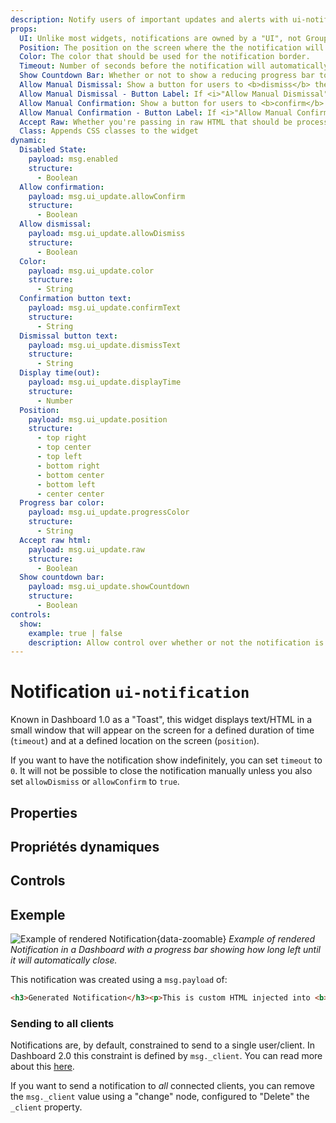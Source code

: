 ```yaml
---
description: Notify users of important updates and alerts with ui-notification in Node-RED Dashboard 2.0.
props:
  UI: Unlike most widgets, notifications are owned by a "UI", not Group. This allows for notifications to be displayed across all pages.
  Position: The position on the screen where the the notification will appear.
  Color: The color that should be used for the notification border.
  Timeout: Number of seconds before the notification will automatically close.
  Show Countdown Bar: Whether or not to show a reducing progress bar to indicate the time remaining before the notification will close.
  Allow Manual Dismissal: Show a button for users to <b>dismiss</b> the notification. Otherwise, will only close after Timeout.
  Allow Manual Dismissal - Button Label: If <i>"Allow Manual Dismissal"</i> is enabled, this is the label for the button.
  Allow Manual Confirmation: Show a button for users to <b>confirm</b> the notification. Otherwise, will only close after Timeout.
  Allow Manual Confirmation - Button Label: If <i>"Allow Manual Confirmation"</i> is enabled, this is the label for the button.
  Accept Raw: Whether you're passing in raw HTML that should be processed client-side.
  Class: Appends CSS classes to the widget
dynamic:
  Disabled State:
    payload: msg.enabled
    structure:
      - Boolean
  Allow confirmation:
    payload: msg.ui_update.allowConfirm
    structure:
      - Boolean
  Allow dismissal:
    payload: msg.ui_update.allowDismiss
    structure:
      - Boolean
  Color:
    payload: msg.ui_update.color
    structure:
      - String
  Confirmation button text:
    payload: msg.ui_update.confirmText
    structure:
      - String
  Dismissal button text:
    payload: msg.ui_update.dismissText
    structure:
      - String
  Display time(out):
    payload: msg.ui_update.displayTime
    structure:
      - Number
  Position:
    payload: msg.ui_update.position
    structure:
      - top right
      - top center
      - top left
      - bottom right
      - bottom center
      - bottom left
      - center center
  Progress bar color:
    payload: msg.ui_update.progressColor
    structure:
      - String
  Accept raw html:
    payload: msg.ui_update.raw
    structure:
      - Boolean
  Show countdown bar:
    payload: msg.ui_update.showCountdown
    structure:
      - Boolean
controls:
  show:
    example: true | false
    description: Allow control over whether or not the notification is visible.
---
```


<script setup>
    import AddedIn from '../../components/AddedIn.vue';
    import TryDemo from "./../../components/TryDemo.vue";
</script>

# Notification `ui-notification` <AddedIn version="0.5.0" />

<TryDemo href="notification" />

Known in Dashboard 1.0 as a "Toast", this widget displays text/HTML in a small window that will appear on the screen for a defined duration of time (`timeout`) and at a defined location on the screen (`position`).

If you want to have the notification show indefinitely, you can set `timeout` to `0`. It will not be possible to close the notification manually unless you also set `allowDismiss` or `allowConfirm` to `true`.

## Properties

<PropsTable/>

## Propriétés dynamiques

<DynamicPropsTable/>

## Controls

<ControlsTable/>

## Exemple

![Example of rendered Notification](/images/node-examples/ui-notification.png "Example of rendered Notification"){data-zoomable}
_Example of rendered Notification in a Dashboard with a progress bar showing how long left until it will automatically close._

This notification was created using a `msg.payload` of:

```html
<h3>Generated Notification</h3><p>This is custom HTML injected into <b>Node-RED</b></p>
```

### Sending to all clients

Notifications are, by default, constrained to send to a single user/client. In Dashboard 2.0 this constraint is defined by `msg._client`. You can read more about this [here](../../user/multi-tenancy.md#configuring-client-data).

If you want to send a notification to _all_ connected clients, you can remove the `msg._client` value using a "change" node, configured to "Delete" the `_client` property.